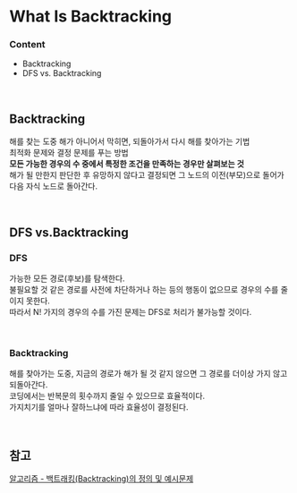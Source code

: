 # What Is Backtracking
### Content
- Backtracking
- DFS vs. Backtracking

<br/>

## Backtracking
해를 찾는 도중 해가 아니어서 막히면, 되돌아가서 다시 해를 찾아가는 기법    
최적화 문제와 결정 문제를 푸는 방법    
__모든 가능한 경우의 수 중에서 특정한 조건을 만족하는 경우만 살펴보는 것__    
해가 될 만한지 판단한 후 유망하지 않다고 결정되면 그 노드의 이전(부모)으로 돌어가 다음 자식 노드로 돌아간다.

<br/>

## DFS vs.Backtracking
### DFS
가능한 모든 경로(후보)를 탐색한다.    
불필요할 것 같은 경로를 사전에 차단하거나 하는 등의 행동이 없으므로 경우의 수를 줄이지 못한다.    
따라서 N! 가지의 경우의 수를 가진 문제는 DFS로 처리가 불가능할 것이다.

<br/>

### Backtracking
해를 찾아가는 도중, 지금의 경로가 해가 될 것 같지 않으면 그 경로를 더이상 가지 않고 되돌아간다.    
코딩에서는 반복문의 횟수까지 줄일 수 있으므로 효율적이다.    
가지치기를 얼마나 잘하느냐에 따라 효율성이 결정된다.    

<br/>

## 참고
[알고리즘 - 백트래킹(Backtracking)의 정의 및 예시문제](https://chanhuiseok.github.io/posts/algo-23/#:~:text=%EB%B0%B1%ED%8A%B8%EB%9E%98%ED%82%B9(backtracking)%EC%9D%B4%EB%9E%80%3F,%EB%A5%BC%20%ED%91%B8%EB%8A%94%20%EB%B0%A9%EB%B2%95%EC%9D%B4%20%EB%90%A9%EB%8B%88%EB%8B%A4.)